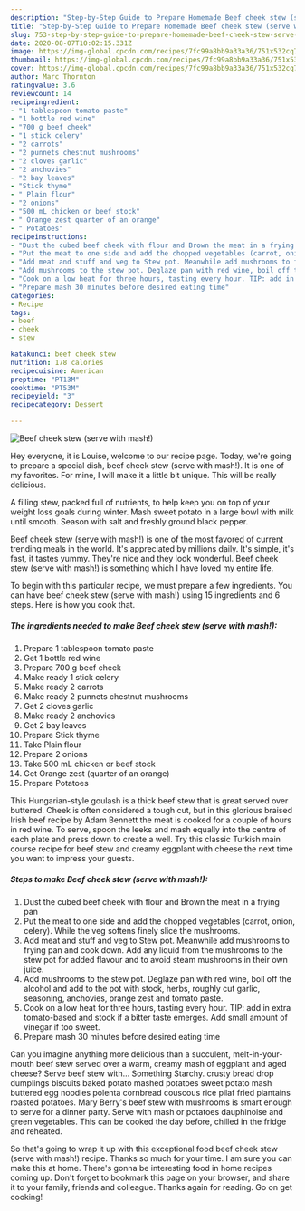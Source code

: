 ```yaml
---
description: "Step-by-Step Guide to Prepare Homemade Beef cheek stew (serve with mash!)"
title: "Step-by-Step Guide to Prepare Homemade Beef cheek stew (serve with mash!)"
slug: 753-step-by-step-guide-to-prepare-homemade-beef-cheek-stew-serve-with-mash
date: 2020-08-07T10:02:15.331Z
image: https://img-global.cpcdn.com/recipes/7fc99a8bb9a33a36/751x532cq70/beef-cheek-stew-serve-with-mash-recipe-main-photo.jpg
thumbnail: https://img-global.cpcdn.com/recipes/7fc99a8bb9a33a36/751x532cq70/beef-cheek-stew-serve-with-mash-recipe-main-photo.jpg
cover: https://img-global.cpcdn.com/recipes/7fc99a8bb9a33a36/751x532cq70/beef-cheek-stew-serve-with-mash-recipe-main-photo.jpg
author: Marc Thornton
ratingvalue: 3.6
reviewcount: 14
recipeingredient:
- "1 tablespoon tomato paste"
- "1 bottle red wine"
- "700 g beef cheek"
- "1 stick celery"
- "2 carrots"
- "2 punnets chestnut mushrooms"
- "2 cloves garlic"
- "2 anchovies"
- "2 bay leaves"
- "Stick thyme"
- " Plain flour"
- "2 onions"
- "500 mL chicken or beef stock"
- " Orange zest quarter of an orange"
- " Potatoes"
recipeinstructions:
- "Dust the cubed beef cheek with flour and Brown the meat in a frying pan"
- "Put the meat to one side and add the chopped vegetables (carrot, onion, celery). While the veg softens finely slice the mushrooms."
- "Add meat and stuff and veg to Stew pot. Meanwhile add mushrooms to frying pan and cook down. Add any liquid from the mushrooms to the stew pot for added flavour and to avoid steam mushrooms in their own juice."
- "Add mushrooms to the stew pot. Deglaze pan with red wine, boil off the alcohol and add to the pot with stock, herbs, roughly cut garlic, seasoning, anchovies, orange zest and tomato paste."
- "Cook on a low heat for three hours, tasting every hour. TIP: add in extra tomato-based and stock if a bitter taste emerges. Add small amount of vinegar if too sweet."
- "Prepare mash 30 minutes before desired eating time"
categories:
- Recipe
tags:
- beef
- cheek
- stew

katakunci: beef cheek stew 
nutrition: 178 calories
recipecuisine: American
preptime: "PT13M"
cooktime: "PT53M"
recipeyield: "3"
recipecategory: Dessert

---
```



![Beef cheek stew (serve with mash!)](https://img-global.cpcdn.com/recipes/7fc99a8bb9a33a36/751x532cq70/beef-cheek-stew-serve-with-mash-recipe-main-photo.jpg)

Hey everyone, it is Louise, welcome to our recipe page. Today, we're going to prepare a special dish, beef cheek stew (serve with mash!). It is one of my favorites. For mine, I will make it a little bit unique. This will be really delicious.

A filling stew, packed full of nutrients, to help keep you on top of your weight loss goals during winter. Mash sweet potato in a large bowl with milk until smooth. Season with salt and freshly ground black pepper.

Beef cheek stew (serve with mash!) is one of the most favored of current trending meals in the world. It's appreciated by millions daily. It's simple, it's fast, it tastes yummy. They're nice and they look wonderful. Beef cheek stew (serve with mash!) is something which I have loved my entire life.


To begin with this particular recipe, we must prepare a few ingredients. You can have beef cheek stew (serve with mash!) using 15 ingredients and 6 steps. Here is how you cook that.

<!--inarticleads1-->

##### The ingredients needed to make Beef cheek stew (serve with mash!):

1. Prepare 1 tablespoon tomato paste
1. Get 1 bottle red wine
1. Prepare 700 g beef cheek
1. Make ready 1 stick celery
1. Make ready 2 carrots
1. Make ready 2 punnets chestnut mushrooms
1. Get 2 cloves garlic
1. Make ready 2 anchovies
1. Get 2 bay leaves
1. Prepare Stick thyme
1. Take  Plain flour
1. Prepare 2 onions
1. Take 500 mL chicken or beef stock
1. Get  Orange zest (quarter of an orange)
1. Prepare  Potatoes


This Hungarian-style goulash is a thick beef stew that is great served over buttered. Cheek is often considered a tough cut, but in this glorious braised Irish beef recipe by Adam Bennett the meat is cooked for a couple of hours in red wine. To serve, spoon the leeks and mash equally into the centre of each plate and press down to create a well. Try this classic Turkish main course recipe for beef stew and creamy eggplant with cheese the next time you want to impress your guests. 

<!--inarticleads2-->

##### Steps to make Beef cheek stew (serve with mash!):

1. Dust the cubed beef cheek with flour and Brown the meat in a frying pan
1. Put the meat to one side and add the chopped vegetables (carrot, onion, celery). While the veg softens finely slice the mushrooms.
1. Add meat and stuff and veg to Stew pot. Meanwhile add mushrooms to frying pan and cook down. Add any liquid from the mushrooms to the stew pot for added flavour and to avoid steam mushrooms in their own juice.
1. Add mushrooms to the stew pot. Deglaze pan with red wine, boil off the alcohol and add to the pot with stock, herbs, roughly cut garlic, seasoning, anchovies, orange zest and tomato paste.
1. Cook on a low heat for three hours, tasting every hour. TIP: add in extra tomato-based and stock if a bitter taste emerges. Add small amount of vinegar if too sweet.
1. Prepare mash 30 minutes before desired eating time


Can you imagine anything more delicious than a succulent, melt-in-your-mouth beef stew served over a warm, creamy mash of eggplant and aged cheese? Serve beef stew with… Something Starchy. crusty bread drop dumplings biscuits baked potato mashed potatoes sweet potato mash buttered egg noodles polenta cornbread couscous rice pilaf fried plantains roasted potatoes. Mary Berry&#39;s beef stew with mushrooms is smart enough to serve for a dinner party. Serve with mash or potatoes dauphinoise and green vegetables. This can be cooked the day before, chilled in the fridge and reheated. 

So that's going to wrap it up with this exceptional food beef cheek stew (serve with mash!) recipe. Thanks so much for your time. I am sure you can make this at home. There's gonna be interesting food in home recipes coming up. Don't forget to bookmark this page on your browser, and share it to your family, friends and colleague. Thanks again for reading. Go on get cooking!
